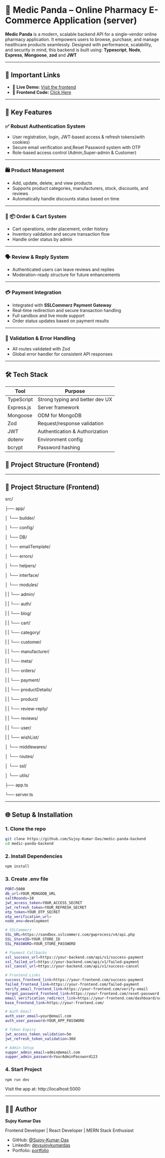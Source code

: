# 💊 Medic Panda – Online Pharmacy E-Commerce Application (server)

**Medic Panda** is a modern, scalable backend API for a single-vendor online pharmacy application. It empowers users to browse, purchase, and manage healthcare products seamlessly. Designed with performance, scalability, and security in mind, this backend is built using: **Typescript**, **Node**, **Express**, **Mongoose**, **zod** and **JWT**

---

## 🔗 Important Links

- 🔴 **Live Demo:** [Visit the frontend](https://medic-panda.vercel.app/)
- 🧩 **Frontend Code:** [Click Here](https://github.com/Sujoy-Kumar-Das/medic-panda-frontend)

---

## 🚀 Key Features

### ✅ Robust Authentication System

- User registration, login, JWT-based access & refresh tokens(with cookies)
- Secure email verification and,Reset Password system with OTP
- Role-based access control (Admin,Super-admin & Customer)

---

### 🛍️ Product Management

- Add, update, delete, and view products
- Supports product categories, manufacturers, stock, discounts, and reviews
- Automatically handle discounts status based on time

---

### 🔐 📦 Order & Cart System

- Cart operations, order placement, order history
- Inventory validation and secure transaction flow
- Handle order status by admin

---

### 🗣️ Review & Reply System

- Authenticated users can leave reviews and replies
- Moderation-ready structure for future enhancements

---

### 💳 Payment Integration

- Integrated with **SSLCommerz Payment Gateway**
- Real-time redirection and secure transaction handling
- Full sandbox and live mode support
- Order status updates based on payment results

---

### 🔐 Validation & Error Handling

- All routes validated with Zod
- Global error handler for consistent API responses

---

## 🛠️ Tech Stack

| Tool       | Purpose                         |
| ---------- | ------------------------------- |
| TypeScript | Strong typing and better dev UX |
| Express.js | Server framework                |
| Mongoose   | ODM for MongoDB                 |
| Zod        | Request/response validation     |
| JWT        | Authentication & Authorization  |
| dotenv     | Environment config              |
| bcrypt     | Password hashing                |

## 📁 Project Structure (Frontend)

---

## 📁 Project Structure (Frontend)

src/

├── app/

│ └── builder/

│ └── config/

│ └── DB/

│ └── emailTemplate/

│ └── errors/

│ └── helpers/

│ └── interface/

│ └── modules/

| | └── admin/

| | └── auth/

| | └── blog/

| | └── cart/

| | └── category/

| | └── customer/

| | └── manufacturer/

| | └── meta/

| | └── orders/

| | └── payment/

| | └── productDetails/

| | └── product/

| | └── review-reply/

| | └── reviews/

| | └── user/

| | └── wishList/

│ └── middlewares/

│ └── routes/

│ └── ssl/

│ └── utils/

├── app.ts

└── server.ts

---

## 🌐 Setup & Installation

### 1. Clone the repo

```bash
git clone https://github.com/Sujoy-Kumar-Das/medic-panda-backend
cd medic-panda-backend
```

### 2. Install Dependencies

```bash
npm install
```

### 3. Create .env file

```bash
PORT=5000
db_url=YOUR_MONGODB_URL
saltRounds=10
jwt_access_token=YOUR_ACCESS_SECRET
jwt_refresh_token=YOUR_REFRESH_SECRET
otp_token=YOUR_OTP_SECRET
otp_verification_url=
node_env=development

# SSLCommerz
SSL_URL=https://sandbox.sslcommerz.com/gwprocess/v4/api.php
SSL_StoreID=YOUR_STORE_ID
SSL_PASSWORD=YOUR_STORE_PASSWORD

# Payment Callbacks
ssl_success_url=https://your-backend.com/api/v1/success-payment
ssl_failed_url=https://your-backend.com/api/v1/failed-payment
ssl_cancel_url=https://your-backend.com/api/v1/success-cancel

# Frontend Links
success_frontend_link=https://your-frontend.com/success-payment
failed_frontend_link=https://your-frontend.com/failed-payment
verify_email_frontend_link=https://your-frontend.com/verify-email
forgot_password_frontend_link=https://your-frontend.com/reset-password
email_verification_redirect_link=https://your-frontend.com/dashboard/security
base_frontend_link=https://your-frontend.com/

# Auth Email
auth_user_email=your@email.com
auth_user_password=YOUR_APP_PASSWORD

# Token Expiry
jwt_access_token_validation=5m
jwt_refresh_token_validation=30d

# Admin Setup
supper_admin_email=admin@email.com
supper_admin_password=YourAdminPassword123

```

### 4. Start Project

```bash
npm run dev
```

Visit the app at: http://localhost:5000

---

## 🙋‍♂️ Author

**Sujoy Kumar Das**

Frontend Developer | React Developer | MERN Stack Enthusiast

- GitHub: [@Sujoy-Kumar-Das](https://github.com/Sujoy-Kumar-Das)
- LinkedIn: [devsujoykumardas](https://dev-sujoy.vercel.app/)
- Portfolio: [portfolio](https://dev-sujoy.vercel.app/)
